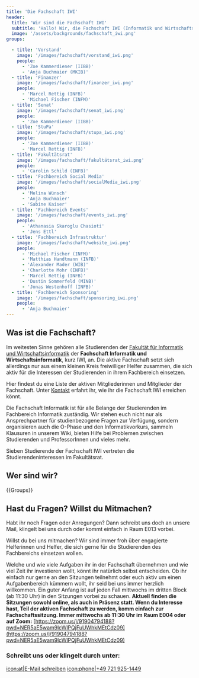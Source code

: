 ```yaml
---
title: 'Die Fachschaft IWI'
header:
  title: 'Wir sind die Fachschaft IWI'
  subtitle: 'Hallo! Wir, die Fachschaft IWI (Informatik und Wirtschaftsinformatik), stellen uns auf dieser Seite vor. Hier findest du also Informationen zu uns und wie du uns erreichen kannst. Möchtest du mitmachen oder hast du Fragen und Anregungen? Wir freuen uns auf deine Nachricht.'
  image: '/assets/backgrounds/fachschaft_iwi.png'
groups:

  - title: 'Vorstand'
    image: '/images/fachschaft/vorstand_iwi.png'
    people:
      - 'Zoe Kammerdiener (IIBB)'
      - 'Anja Buchmaier (MKIB)'
  - title: 'Finanzer'
    image: '/images/fachschaft/finanzer_iwi.png'
    people:
      - 'Marcel Rettig (INFB)'
      - 'Michael Fischer (INFM)'
  - title: 'Senat'
    image: '/images/fachschaft/senat_iwi.png'
    people:
      - 'Zoe Kammerdiener (IIBB)'
  - title: 'StuPa'
    image: '/images/fachschaft/stupa_iwi.png'
    people:
      - 'Zoe Kammerdiener (IIBB)'
      - 'Marcel Rettig (INFB)'
  - title: 'Fakultätsrat'
    image: '/images/fachschaft/fakultätsrat_iwi.png'
    people:
      - 'Carolin Schild (INFB)'
  - title: 'Fachbereich Social Media'
    image: '/images/fachschaft/socialMedia_iwi.png'
    people:
      - 'Melina Wünsch'
      - 'Anja Buchmaier'
      - 'Sabine Kaiser'
  - title: 'Fachbereich Events'
    image: '/images/fachschaft/events_iwi.png'
    people:
      - 'Athanasia Skaroglu Chasioti'
      - 'Jens Ettl'
  - title: 'Fachbereich Infrastruktur'
    image: '/images/fachschaft/website_iwi.png'
    people:
      - 'Michael Fischer (INFM)'
      - 'Matthias Handtmann (INFB)'
      - 'Alexander Mader (WIB)'
      - 'Charlotte Mohr (INFB)'
      - 'Marcel Rettig (INFB)'
      - 'Dustin Sommerfeld (MINB)'
      - 'Jonas Westenhoff (INFB)'
  - title: 'Fachbereich Sponsoring'
    image: '/images/fachschaft/sponsoring_iwi.png'
    people:
      - 'Anja Buchmaier'
---
```


## Was ist die Fachschaft?

Im weitesten Sinne gehören alle Studierenden der [Fakultät für Informatik und Wirtschaftsinformatik](https://www.h-ka.de/die-hochschule-karlsruhe/fakultaeten/informatik-und-wirtschaftsinformatik/ueberblick) der **Fachschaft Informatik und Wirtschaftsinformatik**, kurz IWI, an. Die aktive Fachschaft setzt sich allerdings nur aus einem kleinen Kreis freiwilliger Helfer zusammen, die sich aktiv für die Interessen der Studierenden in ihrem Fachbereich einsetzen.

Hier findest du eine Liste der aktiven Mitgliederinnen und Mitglieder der Fachschaft. Unter [Kontakt](kontakt) erfahrt ihr, wie ihr die Fachschaft IWI erreichen könnt.

Die Fachschaft Informatik ist für alle Belange der Studierenden im Fachbereich Informatik zuständig. Wir stehen euch nicht nur als Ansprechpartner für studienbezogene Fragen zur Verfügung, sondern organisieren auch die O-Phase und den Informatikvorkurs, sammeln Klausuren in unserem Wiki, bieten Hilfe bei Problemen zwischen Studierenden und ProfessorInnen und vieles mehr.

Sieben Studierende der Fachschaft IWI vertreten die Studierendeninteressen im Fakultätsrat.

## Wer sind wir?

{{Groups}}

## Hast du Fragen? Willst du Mitmachen?

Habt ihr noch Fragen oder Anregungen? Dann schreibt uns doch an unsere Mail, klingelt bei uns durch oder kommt einfach in Raum E013 vorbei.

Willst du bei uns mitmachen? Wir sind immer froh über engagierte Helferinnen und Helfer, die sich gerne für die Studierenden des Fachbereichs einsetzen wollen.

Welche und wie viele Aufgaben ihr in der Fachschaft übernehmen und wie viel Zeit ihr investieren wollt, könnt ihr natürlich selbst entscheiden. Ob ihr einfach nur gerne an den Sitzungen teilnehmt oder euch aktiv um einen Aufgabenbereich kümmern wollt, ihr seid bei uns immer herzlich willkommen. Ein guter Anfang ist auf jeden Fall mittwochs im dritten Block (ab 11:30 Uhr) in den Sitzungen vorbei zu schauen. **Aktuell finden die Sitzungen sowohl online, als auch in Präsenz statt. Wenn du Interesse hast, Teil der aktiven Fachschaft zu werden, komm einfach zur Fachschaftssitzung. Immer mittwochs ab 11:30 Uhr im Raum E004 oder auf Zoom:** [https://zoom.us/j/91904794188?pwd=NER5aE5wam9lcWlPQjFuUWhkMEtCdz09](https://zoom.us/j/91904794188?pwd=NER5aE5wam9lcWlPQjFuUWhkMEtCdz09)

### Schreibt uns oder klingelt durch unter:

[icon:at|E-Mail schreiben](/scripts/email.php?address=kontakt)
[icon:phone|+49 721 925-1449](tel:+497219251449)
